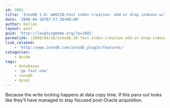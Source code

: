```yaml
---
id: 3801
title: 'InnoDB 1.0: &#8220;Fast index creation: add or drop indexes without copying the data&#8221;'
date: '2008-04-16T07:57:38+00:00'
author: Kellan
layout: post
guid: 'http://laughingmeme.org/?p=3801'
permalink: /2008/04/16/innodb-10-fast-index-creation-add-or-drop-indexes-without-copying-the-data/
link_related:
    - 'http://www.innodb.com/innodb_plugin/features/'
categories:
    - Aside
tags:
    - databases
    - 'go fast now'
    - innodb
    - mysql
---
```


Because the write locking happens at data copy time. If this pans out looks like they’ll have managed to stay focused post-Oracle acquisition.